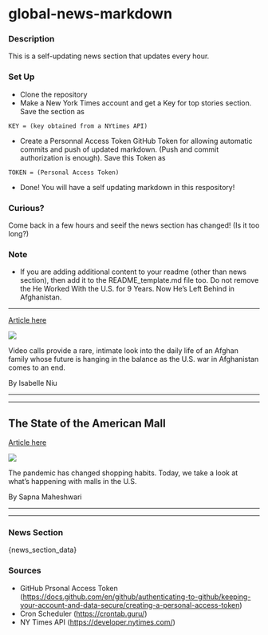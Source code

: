 # global-news-markdown

### Description 
This is a self-updating news section that updates every hour.

### Set Up 
* Clone the repository
* Make a New York Times account and get a Key for top stories section. Save the section as 
 ```
 KEY = (key obtained from a NYtimes API)
 ```
*  Create a Personnal Access Token GitHub Token for allowing automatic commits and push of updated markdown. (Push and commit authorization is enough). Save this Token as 
```
TOKEN = (Personal Access Token)
```
* Done! You will have a self updating markdown in this respository!

### Curious?
Come back in a few hours and seeif the news section has changed! (Is it too long?)

### Note
* If you are adding additional content to your readme (other than news section), then add it to the README_template.md file too. Do not remove the He Worked With the U.S. for 9 Years. Now He’s Left Behind in Afghanistan.
-------------------------------------------------------------------------

[Article here](https://www.nytimes.com/2021/08/10/world/afghan-interpreter-us-military.html)

[![](https://static01.nyt.com/images/2021/08/10/video/10vid-afghan-thumb/10vid-afghan-thumb-superJumbo.jpg)](https://www.nytimes.com/2021/08/10/world/afghan-interpreter-us-military.html)

Video calls provide a rare, intimate look into the daily life of an Afghan family whose future is hanging in the balance as the U.S. war in Afghanistan comes to an end.

By Isabelle Niu

* * *

* * *

The State of the American Mall
------------------------------

[Article here](https://www.nytimes.com/2021/08/10/briefing/shopping-pandemic-american-malls.html)

[![](https://static01.nyt.com/images/2021/08/10/lens/10ambriefing-promo/10ambriefing-mall01-superJumbo-v2.jpg)](https://www.nytimes.com/2021/08/10/briefing/shopping-pandemic-american-malls.html)

The pandemic has changed shopping habits. Today, we take a look at what’s happening with malls in the U.S.

By Sapna Maheshwari

* * *

* * *

### News Section 
{news_section_data}


### Sources 
* GitHub Prsonal Access Token (https://docs.github.com/en/github/authenticating-to-github/keeping-your-account-and-data-secure/creating-a-personal-access-token)
* Cron Scheduler (https://crontab.guru/)
* NY Times API (https://developer.nytimes.com/)

